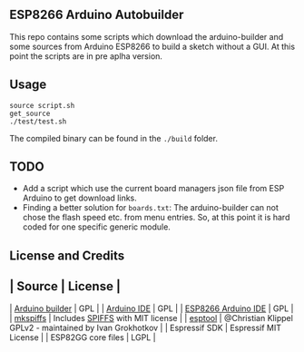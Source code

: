 ## ESP8266 Arduino Autobuilder

This repo contains some scripts which download the arduino-builder and some sources from Arduino ESP8266 to build a sketch without a GUI.
At this point the scripts are in pre aplha version.

## Usage
```
source script.sh
get_source
./test/test.sh
```
The compiled binary can be found in the `./build` folder.


## TODO
- Add a script which use the current board managers json file from ESP Arduino to get download links.
- Finding a better solution for `boards.txt`: The arduino-builder can not chose the flash speed etc. from menu entries. So, at this point it is hard coded for one specific generic module.

## License and Credits
| Source | License |
--------------------
| [Arduino builder](https://github.com/arduino/arduino-builder) | GPL |
| [Arduino IDE](https://github.com/arduino/Arduino) | GPL |
| [ESP8266 Arduino IDE](https://github.com/esp8266/Arduino) | GPL |
| [mkspiffs](https://github.com/igrr/mkspiffs) | Includes [SPIFFS](https://github.com/pellepl/spiffs) with MIT license |
| [esptool](https://github.com/igrr/esptool-ck) | @Christian Klippel GPLv2 - maintained by Ivan Grokhotkov |
| Espressif SDK | Espressif MIT License |
| ESP82GG core files | LGPL |
